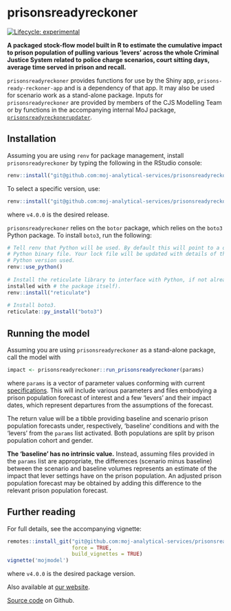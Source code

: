 
<!--

INSTRUCTIONS:

Rendering README
----------------

Render `README.Rmd` regularly, to keep `README.md` up-to-date:

devtools::build_readme()

You could also use GitHub Actions to re-render README.Rmd every time you push.
An example workflow can be found here:
<https://github.com/r-lib/actions/tree/v1/examples>.

You can also embed plots, for example:

#```{r pressure, echo = FALSE}
#plot(pressure)
#```

In that case, commit and push the resulting figure files so they display on
GitHub and CRAN.


Using pkgdown to generate web documentation
-------------------------------------------

Assuming you have installed pkgdown, configure your package (once) to use
pkgdown:
    usethis::use_pkgdown()

Add the address of the website to the url field in the _pkgdown.yml file and
build the site:
    pkgdown::build_site()

Optionally add a reference section to the _pkgdown.yml file and re-compile the
index:
    pkgdown::build_reference_index()

-->

# prisonsreadyreckoner

<!-- badges: start -->

[![Lifecycle:
experimental](https://img.shields.io/badge/lifecycle-experimental-orange.svg)](https://lifecycle.r-lib.org/articles/stages.html#experimental)
<!-- badges: end -->

**A packaged stock-flow model built in R to estimate the cumulative
impact to prison population of pulling various ‘levers’ across the whole
Criminal Justice System related to police charge scenarios, court
sitting days, average time served in prison and recall.**

`prisonsreadyreckoner` provides functions for use by the Shiny app,
`prisons-ready-reckoner-app` and is a dependency of that app. It may
also be used for scenario work as a stand-alone package. Inputs for
`prisonsreadyreckoner` are provided by members of the CJS Modelling Team
or by functions in the accompanying internal MoJ package,
[`prisonsreadyreckonerupdater`](https://github.com/moj-analytical-services/prisonsreadyreckonerupdater).

## Installation

Assuming you are using `renv` for package management, install
`prisonsreadyreckoner` by typing the following in the RStudio console:

``` r
renv::install("git@github.com:moj-analytical-services/prisonsreadyreckoner.git")
```

To select a specific version, use:
```r
renv::install("git@github.com:moj-analytical-services/prisonsreadyreckoner.git@v4.0.0")
```
where `v4.0.0` is the desired release.

`prisonsreadyreckoner` relies on the `botor` package, which relies on
the `boto3` Python package. To install `boto3`, run the following:

``` r
# Tell renv that Python will be used. By default this will point to a default
# Python binary file. Your lock file will be updated with details of the
# Python version used.
renv::use_python()
  
# Install the reticulate library to interface with Python, if not already
installed with # the package itself).
renv::install("reticulate")
  
# Install boto3.
reticulate::py_install("boto3")
```

## Running the model

Assuming you are using `prisonsreadyreckoner` as a stand-alone package,
call the model with

``` r
impact <- prisonsreadyreckoner::run_prisonsreadyreckoner(params)
```

where `params` is a vector of parameter values conforming with current
[specifications](https://model-redevelopment-website.apps.alpha.mojanalytics.xyz/packages/r/prisonsreadyreckoner/articles/params.html).
This will include various parameters and files embodying a prison
population forecast of interest and a few ‘levers’ and their impact
dates, which represent departures from the assumptions of the forecast.

The return value will be a tibble providing baseline and scenario prison
population forecasts under, respectively, ‘baseline’ conditions and with
the ‘levers’ from the `params` list activated. Both populations are
split by prison population cohort and gender.

**The ‘baseline’ has no intrinsic value.** Instead, assuming files
provided in the `params` list are appropriate, the differences (scenario
minus baseline) between the scenario and baseline volumes represents an
estimate of the impact that lever settings have on the prison
population. An adjusted prison population forecast may be obtained by
adding this difference to the relevant prison population forecast.

## Further reading

For full details, see the accompanying vignette:

``` r
remotes::install_git("git@github.com:moj-analytical-services/prisonsreadyreckoner.git@v4.0.0",
                     force = TRUE,
                     build_vignettes = TRUE)
vignette('mojmodel')
```

where `v4.0.0` is the desired package version.

Also available at [our
website](https://model-redevelopment-website.apps.live.cloud-platform.service.justice.gov.uk/).

[Source
code](https://github.com/moj-analytical-services/prisonsreadyreckoner/)
on Github.
